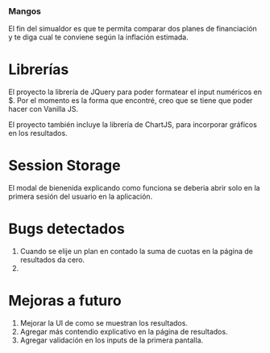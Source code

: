 ### Mangos

El fin del simualdor es que te permita comparar dos planes de financiación y te diga cual te conviene según la inflación estimada. 

# Librerías

El proyecto la librería de JQuery para poder formatear el input numéricos en $. Por el momento es la forma que encontré, creo que se tiene que poder hacer con Vanilla JS.

El proyecto también incluye la librería de ChartJS, para incorporar gráficos en los resultados.


# Session Storage
El modal de bienenida explicando como funciona se deberia abrir solo en la primera sesión del usuario en la aplicación.


# Bugs detectados

1. Cuando se elije un plan en contado la suma de cuotas en la página de resultados da cero. 
2. 

# Mejoras a futuro
1. Mejorar la UI de como se muestran los resultados. 
2. Agregar más contendio explicativo en la página de resultados.
3. Agregar validación en los inputs de la primera pantalla. 



